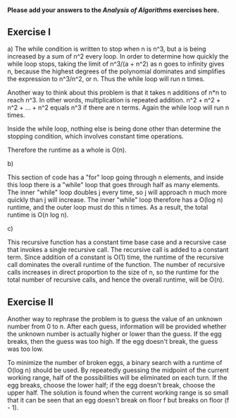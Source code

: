 #### Please add your answers to the ***Analysis of  Algorithms*** exercises here.

## Exercise I

a) The while condition is written to stop when n is n^3, but a is being increased by a sum of n^2 every loop. In order to determine how quickly the while loop stops, taking the limit of n^3/(a + n^2) as n goes to infinity gives n, because the highest degrees of the polynomial dominates and simplifies the expression to n^3/n^2, or n. Thus the while loop will run n times.

Another way to think about this problem is that it takes n additions of n*n to reach n^3. In other words, multiplication is repeated addition. n^2 + n^2 + n^2 + ... + n^2 equals n^3 if there are n terms. Again the while loop will run n times.

Inside the while loop, nothing else is being done other than determine the stopping condition, which involves constant time operations.

Therefore the runtime as a whole is O(n).

b)

This section of code has a "for" loop going through n elements, and inside this loop there is a "while" loop that goes through half as many elements. The inner "while" loop doubles j every time, so j will approach n much more quickly than j will increase. The inner "while" loop therefore has a O(log n) runtime, and the outer loop must do this n times. As a result, the total runtime is O(n log n).


c)

This recursive function has a constant time base case and a recursive case that invokes a single recursive call. The recursive call is added to a constant term. Since addition of a constant is O(1) time, the runtime of the recursive call dominates the overall runtime of the function. The number of recursive calls increases in direct proportion to the size of n, so the runtime for the total number of recursive calls, and hence the overall runtime, will be O(n).

## Exercise II

Another way to rephrase the problem is to guess the value of an unknown number from 0 to n. After each guess, information will be provided whether the unknown number is actually higher or lower than the guess. If the egg breaks, then the guess was too high. If the egg doesn't break, the guess was too low.

To minimize the number of broken eggs, a binary search with a runtime of O(log n) should be used. By repeatedly guessing the midpoint of the current working range, half of the possibilities will be eliminated on each turn. If the egg breaks, choose the lower half; if the egg doesn't break, choose the upper half. The solution is found when the current working range is so small that it can be seen that an egg doesn't break on floor f but breaks on floor (f - 1).
